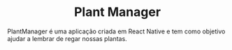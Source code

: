 <h1
  align="center"
>
  Plant Manager
</h1>

PlantManager é uma aplicação criada em React Native e tem como objetivo ajudar a lembrar de regar nossas plantas.
